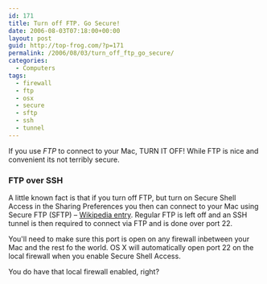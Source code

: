 ```yaml
---
id: 171
title: Turn off FTP. Go Secure!
date: 2006-08-03T07:18:00+00:00
layout: post
guid: http://top-frog.com/?p=171
permalink: /2006/08/03/turn_off_ftp_go_secure/
categories:
  - Computers
tags:
  - firewall
  - ftp
  - osx
  - secure
  - sftp
  - ssh
  - tunnel
---
```

If you use <dfn title="File Transfer Protocol">FTP</dfn> to connect to your Mac, TURN IT OFF! While FTP is nice and convenient its not terribly secure.

### FTP over SSH

A little known fact is that if you turn off FTP, but turn on Secure Shell Access in the Sharing Preferences you then can connect to your Mac using Secure FTP (SFTP) – [Wikipedia entry](http://en.wikipedia.org/wiki/Secure_FTP). Regular FTP is left off and an SSH tunnel is then required to connect via FTP and is done over port 22. 

You'll need to make sure this port is open on any firewall inbetween your Mac and the rest fo the world. OS X will automatically open port 22 on the local firewall when you enable Secure Shell Access.

You do have that local firewall enabled, right?